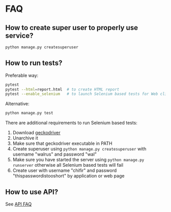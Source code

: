 # FAQ

## How to create super user to properly use service?
```bash
python manage.py createsuperuser
```

## How to run tests?
Preferable way:
```bash
pytest
pytest --html=report.html  # to create HTML report
pytest --enable_selenium   # to launch Selenium based tests for Web client (see notes below)
````
Alternative:
```bash
python manage.py test
```
There are additional requirements to run Selenium based tests:
1. Download [geckodriver](https://github.com/mozilla/geckodriver/releases)
1. Unarchive it
1. Make sure that geckodriver executable in PATH
1. Create superuser using `python manage.py createsuperuser` with username "walrus" and password "wal"
1. Make sure you have started the server using `python manage.py runserver` otherwise all Selenium based tests will fail
1. Create user with username "chifir" and password "thispasswordistooshort" by application or web page

## How to use API?
See [API FAQ](./api_faq.md)
